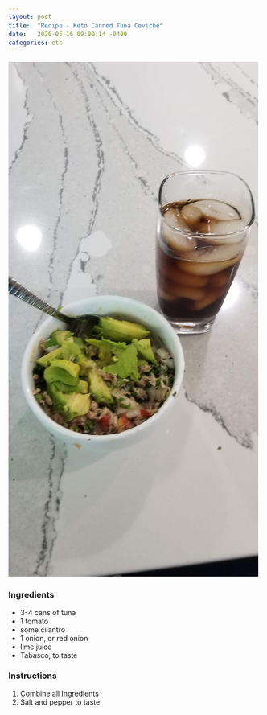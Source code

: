 ```yaml
---
layout: post
title:  "Recipe - Keto Canned Tuna Ceviche"
date:   2020-05-16 09:00:14 -0400
categories: etc
---
```


![Picture](/images/recipes/ceviche.jpg)

### Ingredients
* 3-4 cans of tuna
* 1 tomato
* some cilantro
* 1 onion, or red onion
* lime juice
* Tabasco, to taste

### Instructions
1. Combine all Ingredients
2. Salt and pepper to taste

